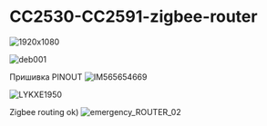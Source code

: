 # CC2530-CC2591-zigbee-router
![1920x1080](https://github.com/lyovav/CC2530-CC2591-zigbee-router/assets/3407229/bf5abb30-b025-43fd-9506-3d7c767aa7a9)

![deb001](https://github.com/lyovav/CC2530-CC2591-zigbee-router/assets/3407229/48abde43-a963-49af-9cd5-bdaa90867daa)

Пришивка PINOUT
![IM565654669](https://github.com/lyovav/CC2530-CC2591-zigbee-router/assets/3407229/b96ab4a2-1b9d-4475-8152-9a95545a28dd)


![LYKXE1950](https://github.com/lyovav/CC2530-CC2591-zigbee-router/assets/3407229/38357d4e-b748-42e9-82b9-d08bd01ad3b4)

Zigbee routing ok)
![emergency_ROUTER_02](https://github.com/lyovav/CC2530-CC2591-zigbee-router/assets/3407229/f2c07416-4be9-45c9-a430-cd48907171f0)




